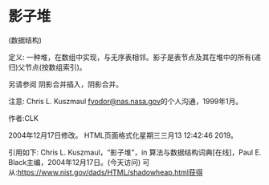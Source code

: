 # 影子堆

(数据结构)



定义:
一种堆，在数组中实现，与无序表相邻。影子是表节点及其在堆中的所有(递归)父节点(按数组索引)。



另请参阅
阴影合并插入，阴影合并。



注意:
Chris L. Kuszmaul <fyodor@nas.nasa.gov>的个人沟通，1999年1月。


作者:CLK







2004年12月17日修改。
HTML页面格式化星期三三月13 12:42:46 2019。



引用如下:
Chris L. Kuszmaul，“影子堆”，in
算法与数据结构词典[在线]，Paul E. Black主编，2004年12月17日。(今天访问)
可从:https://www.nist.gov/dads/HTML/shadowheap.html获得